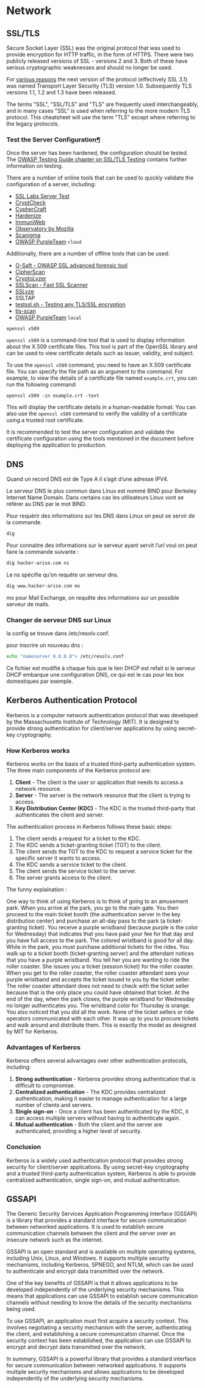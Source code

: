 # Network

## SSL/TLS

Secure Socket Layer (SSL) was the original protocol that was used to provide encryption for HTTP traffic, in the form of HTTPS. There were two publicly released versions of SSL - versions 2 and 3. Both of these have serious cryptographic weaknesses and should no longer be used.

For [various reasons](http://tim.dierks.org/2014/05/security-standards-and-name-changes-in.html) the next version of the protocol (effectively SSL 3.1) was named Transport Layer Security (TLS) version 1.0. Subsequently TLS versions 1.1, 1.2 and 1.3 have been released.

The terms "SSL", "SSL/TLS" and "TLS" are frequently used interchangeably, and in many cases "SSL" is used when referring to the more modern TLS protocol. This cheatsheet will use the term "TLS" except where referring to the legacy protocols.

### Test the Server Configuration[¶](https://cheatsheetseries.owasp.org/cheatsheets/Transport_Layer_Protection_Cheat_Sheet.html#test-the-server-configuration)

Once the server has been hardened, the configuration should be tested. The [OWASP Testing Guide chapter on SSL/TLS Testing](https://owasp.org/www-project-web-security-testing-guide/stable/4-Web_Application_Security_Testing/09-Testing_for_Weak_Cryptography/01-Testing_for_Weak_Transport_Layer_Security) contains further information on testing.

There are a number of online tools that can be used to quickly validate the configuration of a server, including:

- [SSL Labs Server Test](https://www.ssllabs.com/ssltest)
- [CryptCheck](https://cryptcheck.fr/)
- [CypherCraft](https://www.cyphercraft.io/)
- [Hardenize](https://www.hardenize.com/)
- [ImmuniWeb](https://www.immuniweb.com/ssl/)
- [Observatory by Mozilla](https://observatory.mozilla.org/)
- [Scanigma](https://scanigma.com/)
- [OWASP PurpleTeam](https://purpleteam-labs.com/) `cloud`

Additionally, there are a number of offline tools that can be used:

- [O-Saft - OWASP SSL advanced forensic tool](https://wiki.owasp.org/index.php/O-Saft)
- [CipherScan](https://github.com/mozilla/cipherscan)
- [CryptoLyzer](https://gitlab.com/coroner/cryptolyzer)
- [SSLScan - Fast SSL Scanner](https://github.com/rbsec/sslscan)
- [SSLyze](https://github.com/nabla-c0d3/sslyze)
- SSLTAP
- [testssl.sh - Testing any TLS/SSL encryption](https://testssl.sh/)
- [tls-scan](https://github.com/prbinu/tls-scan)
- [OWASP PurpleTeam](https://purpleteam-labs.com/) `local`

`openssl x509`

`openssl x509` is a command-line tool that is used to display information about the X.509 certificate files. This tool is part of the OpenSSL library and can be used to view certificate details such as issuer, validity, and subject.

To use the `openssl x509` command, you need to have an X.509 certificate file. You can specify the file path as an argument to the command. For example, to view the details of a certificate file named `example.crt`, you can run the following command:

```
openssl x509 -in example.crt -text

```

This will display the certificate details in a human-readable format. You can also use the `openssl x509` command to verify the validity of a certificate using a trusted root certificate.

It is recommended to test the server configuration and validate the certificate configuration using the tools mentioned in the document before deploying the application to production.

## DNS

Quand un record DNS est de Type A il s’agit d’une adresse IPV4.

Le serveur DNS le plus commun dans Linux est nommé BIND pour Berkeley Internet Name Domain. Dans certains cas les utilisateurs Linux vont se référer au DNS par le mot BIND.

Pour requérir des informations sur les DNS dans Linux on peut se servir de la commande.

```bash
dig
```

Pour connaitre des informations sur le serveur ayant servit l’url voul on peut faire la commande suivante :

```bash
dig hacker-arise.com ns
```

Le ns spécifie qu’on requête un serveur dns.

```bash
dig www.hacker-arise.com mx
```

mx pour Mail Exchange, on requête des informations sur un possible serveur de mails.

### Changer de serveur DNS sur Linux

la config se trouve dans /etc/resolv.conf.

pour inscrire un nouveau dns :

```bash
echo "nameserver 8.8.8.8"> /etc/resolv.conf
```

Ce fichier est modifié à chaque fois que le lien DHCP est refait si le serveur DHCP embarque une configuration DNS, ce qui est le cas pour les box domestiques par exemple.


## Kerberos Authentication Protocol

Kerberos is a computer network authentication protocol that was developed by the Massachusetts Institute of Technology (MIT). It is designed to provide strong authentication for client/server applications by using secret-key cryptography.

### How Kerberos works

Kerberos works on the basis of a trusted third-party authentication system. The three main components of the Kerberos protocol are:

1. **Client** - The client is the user or application that needs to access a network resource.
2. **Server** - The server is the network resource that the client is trying to access.
3. **Key Distribution Center (KDC)** - The KDC is the trusted third-party that authenticates the client and server.

The authentication process in Kerberos follows these basic steps:

1. The client sends a request for a ticket to the KDC.
2. The KDC sends a ticket-granting ticket (TGT) to the client.
3. The client sends the TGT to the KDC to request a service ticket for the specific server it wants to access.
4. The KDC sends a service ticket to the client.
5. The client sends the service ticket to the server.
6. The server grants access to the client.

The funny explaination :

One way to  think of  using Kerberos  is  to  think of  going to  an  amusement park. When  you arrive at  the park, you go  to  the main gate. You then  proceed to  the main ticket  booth (the authentication  server  in the key distribution  center) and purchase  an  all-day pass  to  the park  (a  ticket-granting ticket).  You receive a purple  wristband (because  purple  is  the color for Wednesday)  that  indicates that  you have paid  your fee for that  day and you have full access  to  the park. The colored wristband is  good  for all day. While in the park, you must  purchase  additional  tickets for the rides.  You walk  up  to  a ticket  booth (ticket-granting  server) and the attendant notices that  you have a purple wristband.  You tell her you are wanting to  ride  the roller  coaster.  She issues  you a ticket (session  ticket) for the roller  coaster.  When  you get to  the roller  coaster,  the roller  coaster attendant sees  your purple  wristband and accepts the ticket  issued  to  you by  the ticket seller. The roller  coaster attendant does  not need  to  check with  the ticket  seller  because that  is  the only  place you could have obtained  that  ticket. At  the end of  the day,  when  the park  closes, the purple  wristband for Wednesday no  longer authenticates you.  The wristband color for Thursday  is  orange. You also  noticed that you did all the work. None  of  the ticket  sellers or  ride  operators communicated  with  each other.  It  was up  to  you to  procure tickets and walk  around  and distribute  them. This  is exactly the model as  designed  by  MIT for Kerberos.

### Advantages of Kerberos

Kerberos offers several advantages over other authentication protocols, including:

1. **Strong authentication** - Kerberos provides strong authentication that is difficult to compromise.
2. **Centralized authentication** - The KDC provides centralized authentication, making it easier to manage authentication for a large number of clients and servers.
3. **Single sign-on** - Once a client has been authenticated by the KDC, it can access multiple servers without having to authenticate again.
4. **Mutual authentication** - Both the client and the server are authenticated, providing a higher level of security.

### Conclusion

Kerberos is a widely used authentication protocol that provides strong security for client/server applications. By using secret-key cryptography and a trusted third-party authentication system, Kerberos is able to provide centralized authentication, single sign-on, and mutual authentication.

## GSSAPI

The Generic Security Services Application Programming Interface (GSSAPI) is a library that provides a standard interface for secure communication between networked applications. It is used to establish secure communication channels between the client and the server over an insecure network such as the internet.

GSSAPI is an open standard and is available on multiple operating systems, including Unix, Linux, and Windows. It supports multiple security mechanisms, including Kerberos, SPNEGO, and NTLM, which can be used to authenticate and encrypt data transmitted over the network.

One of the key benefits of GSSAPI is that it allows applications to be developed independently of the underlying security mechanisms. This means that applications can use GSSAPI to establish secure communication channels without needing to know the details of the security mechanisms being used.

To use GSSAPI, an application must first acquire a security context. This involves negotiating a security mechanism with the server, authenticating the client, and establishing a secure communication channel. Once the security context has been established, the application can use GSSAPI to encrypt and decrypt data transmitted over the network.

In summary, GSSAPI is a powerful library that provides a standard interface for secure communication between networked applications. It supports multiple security mechanisms and allows applications to be developed independently of the underlying security mechanisms.